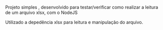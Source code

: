 Projeto simples , desenvolvido para testar/verificar como realizar a leitura de um arquivo xlsx, com  o NodeJS

Utilizado a depedência xlsx para leitura e manipulação do arquivo.
